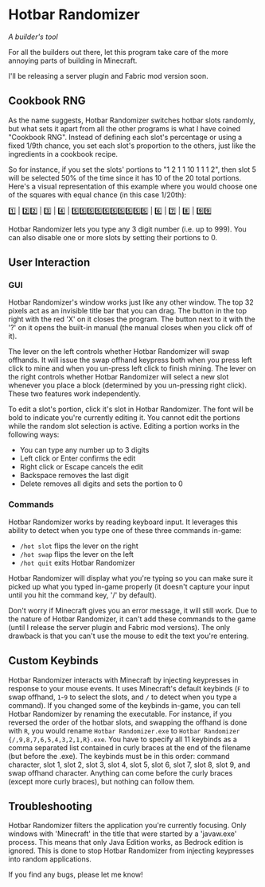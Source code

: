 # Hotbar Randomizer

_A builder's tool_

For all the builders out there, let this program take care of the more annoying parts of building in Minecraft.

I'll be releasing a server plugin and Fabric mod version soon.

## Cookbook RNG

As the name suggests, Hotbar Randomizer switches hotbar slots randomly, but what sets it apart from all the other programs is what I have coined "Cookbook RNG". Instead of defining each slot's percentage or using a fixed 1/9th chance, you set each slot's proportion to the others, just like the ingredients in a cookbook recipe.

So for instance, if you set the slots' portions to "1 2 1 1 10 1 1 1 2", then slot 5 will be selected 50% of the time since it has 10 of the 20 total portions. Here's a visual representation of this example where you would choose one of the squares with equal chance (in this case 1/20th):

1️⃣ | 2️⃣2️⃣ | 3️⃣ | 4️⃣ | 5️⃣5️⃣5️⃣5️⃣5️⃣5️⃣5️⃣5️⃣5️⃣5️⃣ | 6️⃣ | 7️⃣ | 8️⃣ | 9️⃣9️⃣

Hotbar Randomizer lets you type any 3 digit number (i.e. up to 999). You can also disable one or more slots by setting their portions to 0.

## User Interaction

### GUI

Hotbar Randomizer's window works just like any other window. The top 32 pixels act as an invisible title bar that you can drag. The button in the top right with the red 'X' on it closes the program. The button next to it with the '?' on it opens the built-in manual (the manual closes when you click off of it).

The lever on the left controls whether Hotbar Randomizer will swap offhands. It will issue the swap offhand keypress both when you press left click to mine and when you un-press left click to finish mining. The lever on the right controls whether Hotbar Randomizer will select a new slot whenever you place a block (determined by you un-pressing right click). These two features work independently.

To edit a slot's portion, click it's slot in Hotbar Randomizer. The font will be bold to indicate you're currently editing it. You cannot edit the portions while the random slot selection is active. Editing a portion works in the following ways:

- You can type any number up to 3 digits
- Left click or Enter confirms the edit
- Right click or Escape cancels the edit
- Backspace removes the last digit
- Delete removes all digits and sets the portion to 0

### Commands

Hotbar Randomizer works by reading keyboard input. It leverages this ability to detect when you type one of these three commands in-game:

- `/hot slot` flips the lever on the right
- `/hot swap` flips the lever on the left
- `/hot quit` exits Hotbar Randomizer

Hotbar Randomizer will display what you're typing so you can make sure it picked up what you typed in-game properly (it doesn't capture your input until you hit the command key, '/' by default).

Don't worry if Minecraft gives you an error message, it will still work. Due to the nature of Hotbar Randomizer, it can't add these commands to the game (until I release the server plugin and Fabric mod versions). The only drawback is that you can't use the mouse to edit the text you're entering.

## Custom Keybinds

Hotbar Randomizer interacts with Minecraft by injecting keypresses in response to your mouse events. It uses Minecraft's default keybinds (`F` to swap offhand, `1`-`9` to select the slots, and `/` to detect when you type a command). If you changed some of the keybinds in-game, you can tell Hotbar Randomizer by renaming the executable. For instance, if you reversed the order of the hotbar slots, and swapping the offhand is done with `R`, you would rename `Hotbar Randomizer.exe` to `Hotbar Randomizer {/,9,8,7,6,5,4,3,2,1,R}.exe`. You have to specify all 11 keybinds as a comma separated list contained in curly braces at the end of the filename (but before the .exe). The keybinds must be in this order: command character, slot 1, slot 2, slot 3, slot 4, slot 5, slot 6, slot 7, slot 8, slot 9, and swap offhand character. Anything can come before the curly braces (except more curly braces), but nothing can follow them.

## Troubleshooting

Hotbar Randomizer filters the application you're currently focusing. Only windows with 'Minecraft' in the title that were started by a 'javaw.exe' process. This means that only Java Edition works, as Bedrock edition is ignored. This is done to stop Hotbar Randomizer from injecting keypresses into random applications.

If you find any bugs, please let me know!
